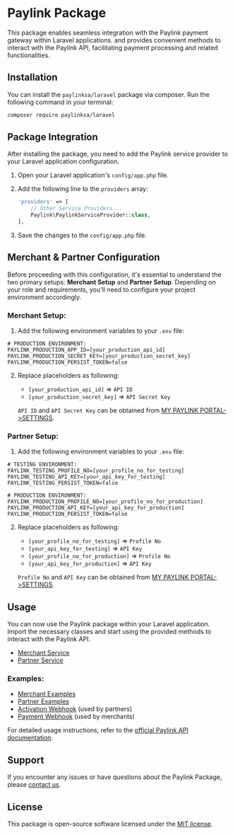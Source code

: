 # Paylink Package

This package enables seamless integration with the Paylink payment gateway within Laravel applications. and provides convenient methods to interact with the Paylink API, facilitating payment processing and related functionalities.

## Installation

You can install the `paylinksa/laravel` package via composer. Run the following command in your terminal:

```bash
composer require paylinksa/laravel
```

## Package Integration

After installing the package, you need to add the Paylink service provider to your Laravel application configuration.

1. Open your Laravel application's `config/app.php` file.

2. Add the following line to the `providers` array:

   ```php
   'providers' => [
       // Other Service Providers...
       Paylink\PaylinkServiceProvider::class,
   ],
   ```

3. Save the changes to the `config/app.php` file.

## Merchant & Partner Configuration

Before proceeding with this configuration, it's essential to understand the two primary setups: **Merchant Setup** and **Partner Setup**. Depending on your role and requirements, you'll need to configure your project environment accordingly.

### Merchant Setup:

1. Add the following environment variables to your `.env` file:

```dotenv
# PRODUCTION ENVIRONMENT:
PAYLINK_PRODUCTION_APP_ID=[your_production_api_id]
PAYLINK_PRODUCTION_SECRET_KEY=[your_production_secret_key]
PAYLINK_PRODUCTION_PERSIST_TOKEN=false
```

2. Replace placeholders as following:

   - `[your_production_api_id]` => `API ID`
   - `[your_production_secret_key]` => `API Secret Key`

   `API ID` and `API Secret Key` can be obtained from [MY PAYLINK PORTAL->SETTINGS](https://my.paylink.sa/).

### Partner Setup:

1. Add the following environment variables to your `.env` file:

```dotenv
# TESTING ENVIRONMENT:
PAYLINK_TESTING_PROFILE_NO=[your_profile_no_for_testing]
PAYLINK_TESTING_API_KEY=[your_api_key_for_testing]
PAYLINK_TESTING_PERSIST_TOKEN=false

# PRODUCTION ENVIRONMENT:
PAYLINK_PRODUCTION_PROFILE_NO=[your_profile_no_for_production]
PAYLINK_PRODUCTION_API_KEY=[your_api_key_for_production]
PAYLINK_PRODUCTION_PERSIST_TOKEN=false
```

2. Replace placeholders as following:

   - `[your_profile_no_for_testing]` => `Profile No`
   - `[your_api_key_for_testing]` => `API Key`
   - `[your_profile_no_for_production]` => `Profile No`
   - `[your_api_key_for_production]` => `API Key`

   `Profile No` and `API Key` can be obtained from [MY PAYLINK PORTAL->SETTINGS](https://my.paylink.sa/).

## Usage

You can now use the Paylink package within your Laravel application. Import the necessary classes and start using the provided methods to interact with the Paylink API.

- [Merchant Service](docs/MerchantService.md)
- [Partner Service](docs/PartnerService.md)

### Examples:

- [Merchant Examples](examples/MerchantExamples.php)
- [Partner Examples](examples/PartnerExamples.php)
- [Activation Webhook](examples/ActivationWebhook.php) (used by partners)
- [Payment Webhook](examples/PaymentWebhook.php) (used by merchants)

For detailed usage instructions, refer to the [official Paylink API documentation](https://developer.paylink.sa/).

## Support

If you encounter any issues or have questions about the Paylink Package, please [contact us](https://paylink.sa/).

## License

This package is open-source software licensed under the [MIT license](LICENSE).
